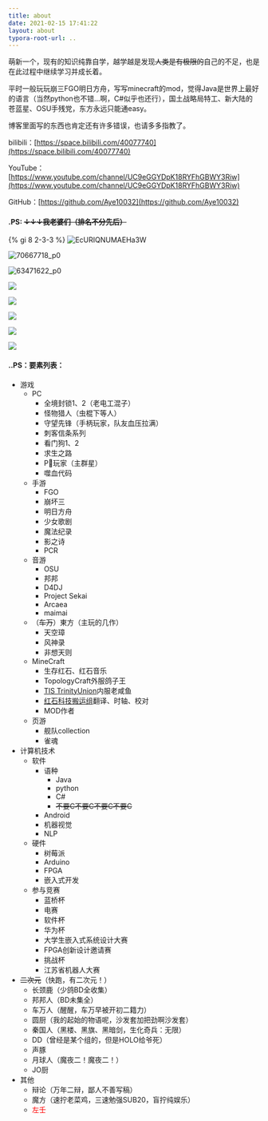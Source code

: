 ```yaml
---
title: about
date: 2021-02-15 17:41:22
layout: about
typora-root-url: ..
---
```


萌新一个，现有的知识纯靠自学，越学越是发现~~人类是有极限的~~自己的不足，也是在此过程中继续学习并成长着。		

平时一般玩玩崩三FGO明日方舟，写写minecraft的mod，觉得Java是世界上最好的语言（当然python也不错...啊，C#似乎也还行），国土战略局特工、新大陆的苍蓝星、OSU手残党，东方永远只能通easy。		

博客里面写的东西也肯定还有许多错误，也请多多指教了。



bilibili：[https://space.bilibili.com/40077740](https://space.bilibili.com/40077740)		

YouTube：[https://www.youtube.com/channel/UC9eGGYDpK18RYFhGBWY3Riw](https://www.youtube.com/channel/UC9eGGYDpK18RYFhGBWY3Riw)		

GitHub：[https://github.com/Aye10032](https://github.com/Aye10032)		





#### .PS: ~~**↓↓↓我老婆们（排名不分先后）**~~

{% gi 8 2-3-3 %}
  ![EcURIQNUMAEHa3W](/images/EcURIQNUMAEHa3W.jpg)

![70667718_p0](/images/70667718_p0.jpg)

![63471622_p0](/images/63471622_p0.jpg)

![](/images/68390587_p0.jpg)

![](/images/61335672_p0.png)

![](/images/30244857_p0.jpg)

![](/images/81832094_p0.jpg)

![](/images/87535230_p0.jpg)



#### ..PS：要素列表：

- 游戏
  - PC
    - 全境封锁1、2（老电工混子）
    - 怪物猎人（虫棍下等人）
    - 守望先锋（手柄玩家，队友血压拉满）
    - 刺客信条系列
    - 看门狗1、2
    - 求生之路
    - P🐍玩家（主群星）
    - 噬血代码
  - 手游
    - FGO
    - 崩坏三
    - 明日方舟
    - 少女歌剧
    - 魔法纪录
    - 影之诗
    - PCR
  - 音游
    - OSU
    - 邦邦
    - D4DJ
    - Project Sekai
    - Arcaea
    - maimai
  - （~~车万~~）東方（主玩的几作）
    - 天空璋
    - 风神录
    - 非想天则
  - MineCraft
    - 生存红石、红石音乐
    - TopologyCraft外服鸽子王
    - [TIS TrinityUnion](https://space.bilibili.com/392055878/)内服老咸鱼
    - [红石科技搬运组](https://space.bilibili.com/1311124/)翻译、时轴、校对
    - MOD作者
  - 页游
    - 舰队collection
    - 雀魂
- 计算机技术
  - 软件
    - 语种
      - Java
      - python
      - C#
      - ~~不要C不要C不要C不要C~~
    - Android
    - 机器视觉
    - NLP
  - 硬件
    - 树莓派
    - Arduino
    - FPGA
    - 嵌入式开发
  - 参与竞赛
    - 蓝桥杯
    - 电赛
    - 软件杯
    - 华为杯
    - 大学生嵌入式系统设计大赛
    - FPGA创新设计邀请赛
    - 挑战杯
    - 江苏省机器人大赛
- ~~二次元~~（快跑，有二次元！）
  - 长颈鹿（少鸽BD全收集）
  - 邦邦人（BD未集全）
  - 车万人（醒醒，车万早被开初二籍力）
  - 圆厨（我的起始的物语呢，沙发套加把劲啊沙发套）
  - 秦国人（黑楼、黑旗、黑暗剑，生化奇兵：无限）
  - DD（曾经是某个组的，但是HOLO给爷死）
  - 声豚
  - 月球人（魔夜二！魔夜二！）
  - JO厨
- 其他
  - 辩论（万年二辩，鄙人不善写稿）
  - 魔方（速拧老菜鸡，三速勉强SUB20，盲拧纯娱乐）
  - <font color=red>左壬</font>
